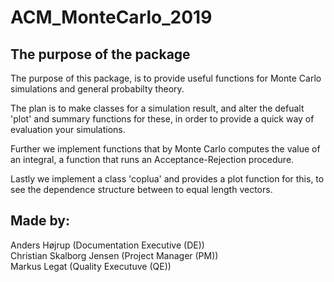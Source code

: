 # ACM_MonteCarlo_2019

## The purpose of the package
The purpose of this package, is to provide useful functions for Monte Carlo simulations and general probabilty theory.

The plan is to make classes for a simulation result, and alter the defualt 'plot' and summary functions for these, in order to provide a quick way of evaluation your simulations.

Further we implement functions that by Monte Carlo computes the value of an integral, a function that runs an Acceptance-Rejection procedure.

Lastly we implement a class 'coplua' and provides a plot function for this, to see the dependence structure between to equal length vectors.

## Made by:
Anders Højrup (Documentation Executive (DE)) <br>
Christian Skalborg Jensen (Project Manager (PM)) <br>
Markus Legat (Quality Executuve (QE)) <br>

